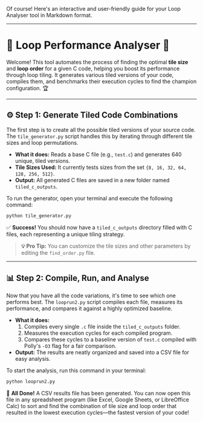 Of course\! Here's an interactive and user-friendly guide for your Loop Analyser tool in Markdown format.

-----

# 🚀 Loop Performance Analyser 🚀

Welcome\! This tool automates the process of finding the optimal **tile size** and **loop order** for a given C code, helping you boost its performance through loop tiling. It generates various tiled versions of your code, compiles them, and benchmarks their execution cycles to find the champion configuration. 🏆

-----

## ⚙️ Step 1: Generate Tiled Code Combinations

The first step is to create all the possible tiled versions of your source code. The `tile_generator.py` script handles this by iterating through different tile sizes and loop permutations.

  * **What it does:** Reads a base C file (e.g., `test.c`) and generates 640 unique, tiled versions.
  * **Tile Sizes Used:** It currently tests sizes from the set `{8, 16, 32, 64, 128, 256, 512}`.
  * **Output:** All generated C files are saved in a new folder named `tiled_c_outputs`.

To run the generator, open your terminal and execute the following command:

```bash
python tile_generator.py
```

✅ **Success\!** You should now have a `tiled_c_outputs` directory filled with C files, each representing a unique tiling strategy.

> **💡 Pro Tip:** You can customize the tile sizes and other parameters by editing the `find_order.py` file.

-----

## 📊 Step 2: Compile, Run, and Analyse

Now that you have all the code variations, it's time to see which one performs best. The `looprun2.py` script compiles each file, measures its performance, and compares it against a highly optimized baseline.

  * **What it does:**
    1.  Compiles every single `.c` file inside the `tiled_c_outputs` folder.
    2.  Measures the execution cycles for each compiled program.
    3.  Compares these cycles to a baseline version of `test.c` compiled with Polly's `-O3` flag for a fair comparison.
  * **Output:** The results are neatly organized and saved into a CSV file for easy analysis.

To start the analysis, run this command in your terminal:

```bash
python looprun2.py
```

🎉 **All Done\!** A CSV results file has been generated. You can now open this file in any spreadsheet program (like Excel, Google Sheets, or LibreOffice Calc) to sort and find the combination of tile size and loop order that resulted in the lowest execution cycles—the fastest version of your code\!
